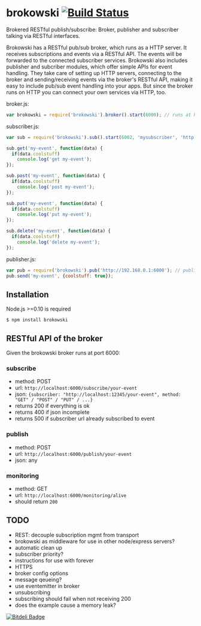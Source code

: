 brokowski [![Build Status](https://secure.travis-ci.org/Horsed/brokowski.png)](http://travis-ci.org/Horsed/brokowski)
===========

Brokered RESTful publish/subscribe: Broker, publisher and subscriber talking via RESTful interfaces.

Brokowski has a RESTful pub/sub broker, which runs as a HTTP server. It receives subscriptions and events via a RESTful API. The events will be forwarded to the connected subscriber services.
Brokowski also includes publisher and subcriber modules, which offer simple APIs for event handling. They take care of setting up HTTP servers, connecting to the broker and sending/receiving events via the broker's RESTful API, making it easy to include pub/sub event handling into your apps. But since the broker runs on HTTP you can connect your own services via HTTP, too.

broker.js:
```js
var brokowski = require('brokowski').broker().start(6000); // runs at http://192.168.0.1:6000
```

subscriber.js:
```js
var sub = require('brokowski').sub().start(6002, 'mysubscriber', 'http://192.168.0.1:6000'); // runs at http://192.168.0.2:6002

sub.get('my-event', function(data) {
  if(data.coolstuff)
    console.log('get my-event');
});

sub.post('my-event', function(data) {
  if(data.coolstuff)
    console.log('post my-event');
});

sub.put('my-event', function(data) {
  if(data.coolstuff)
    console.log('put my-event');
});

sub.delete('my-event', function(data) {
  if(data.coolstuff)
    console.log('delete my-event');
});
```

publisher.js:
```js
var pub = require('brokowski').pub('http://192.168.0.1:6000'); // publishes to http://192.168.0.1:6000
pub.send('my-event', {coolstuff: true});
```

## Installation

  Node.js >=0.10 is required

    $ npm install brokowski

## RESTful API of the broker

  Given the brokowski broker runs at port 6000:

### subscribe

  * method: POST
  * url: ```http://localhost:6000/subscribe/your-event```
  * json: ```{subscriber: "http://localhost:12345/your-event", method: "GET" / "POST" / "PUT" / ...}```
  * returns 200 if everything is ok
  * returns 400 if json incomplete
  * returns 500 if subscriber url already subscribed to event

### publish

  * method: POST
  * url: ```http://localhost:6000/publish/your-event```
  * json: any

### monitoring

  * method: GET
  * url: ```http://localhost:6000/monitoring/alive```
  * should return ```200```

## TODO

  * REST: decouple subscription mgmt from transport
  * brokowski as middleware for use in other node/express servers?
  * automatic clean up
  * subscriber priority?
  * instructions for use with forever
  * HTTPS
  * broker config options
  * message qeueing?
  * use eventemitter in broker
  * unsubscribing
  * subscribing should fail when not receiving 200
  * does the example cause a memory leak?

[![Bitdeli Badge](https://d2weczhvl823v0.cloudfront.net/Horsed/brokowski/trend.png)](https://bitdeli.com/free "Bitdeli Badge")

